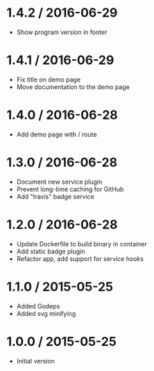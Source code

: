 # 1.4.2 / 2016-06-29

  * Show program version in footer

# 1.4.1 / 2016-06-29

  * Fix title on demo page
  * Move documentation to the demo page

# 1.4.0 / 2016-06-28

  * Add demo page with / route

# 1.3.0 / 2016-06-28

  * Document new service plugin
  * Prevent long-time caching for GitHub
  * Add "travis" badge service

# 1.2.0 / 2016-06-28

  * Update Dockerfile to build binary in container
  * Add static badge plugin
  * Refactor app, add support for service hooks

# 1.1.0 / 2015-05-25

  * Added Godeps
  * Added svg minifying

# 1.0.0 / 2015-05-25

  * Initial version
